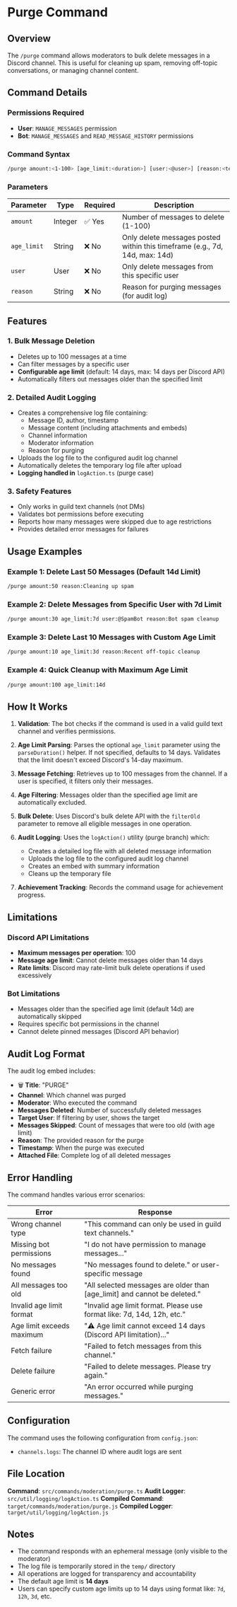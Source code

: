 # Purge Command

## Overview

The `/purge` command allows moderators to bulk delete messages in a Discord channel. This is useful for cleaning up spam, removing off-topic conversations, or managing channel content.

## Command Details

### Permissions Required

- **User**: `MANAGE_MESSAGES` permission
- **Bot**: `MANAGE_MESSAGES` and `READ_MESSAGE_HISTORY` permissions

### Command Syntax

```bash
/purge amount:<1-100> [age_limit:<duration>] [user:<@user>] [reason:<text>]
```

### Parameters

| Parameter   | Type    | Required | Description                                               |
| ----------- | ------- | -------- | --------------------------------------------------------- |
| `amount`    | Integer | ✅ Yes   | Number of messages to delete (1-100)                      |
| `age_limit` | String  | ❌ No    | Only delete messages posted within this timeframe (e.g., 7d, 14d, max: 14d) |
| `user`      | User    | ❌ No    | Only delete messages from this specific user              |
| `reason`    | String  | ❌ No    | Reason for purging messages (for audit log)               |

## Features

### 1. **Bulk Message Deletion**

- Deletes up to 100 messages at a time
- Can filter messages by a specific user
- **Configurable age limit** (default: 14 days, max: 14 days per Discord API)
- Automatically filters out messages older than the specified limit

### 2. **Detailed Audit Logging**

- Creates a comprehensive log file containing:
  - Message ID, author, timestamp
  - Message content (including attachments and embeds)
  - Channel information
  - Moderator information
  - Reason for purging
- Uploads the log file to the configured audit log channel
- Automatically deletes the temporary log file after upload
- **Logging handled in** `logAction.ts` (purge case)

### 3. **Safety Features**

- Only works in guild text channels (not DMs)
- Validates bot permissions before executing
- Reports how many messages were skipped due to age restrictions
- Provides detailed error messages for failures

## Usage Examples

### Example 1: Delete Last 50 Messages (Default 14d Limit)

```bash
/purge amount:50 reason:Cleaning up spam
```

### Example 2: Delete Messages from Specific User with 7d Limit

```bash
/purge amount:30 age_limit:7d user:@SpamBot reason:Bot spam cleanup
```

### Example 3: Delete Last 10 Messages with Custom Age Limit

```bash
/purge amount:10 age_limit:3d reason:Recent off-topic cleanup
```

### Example 4: Quick Cleanup with Maximum Age Limit

```bash
/purge amount:100 age_limit:14d
```

## How It Works

1. **Validation**: The bot checks if the command is used in a valid guild text channel and verifies permissions.

2. **Age Limit Parsing**: Parses the optional `age_limit` parameter using the `parseDuration()` helper. If not specified, defaults to 14 days. Validates that the limit doesn't exceed Discord's 14-day maximum.

3. **Message Fetching**: Retrieves up to 100 messages from the channel. If a user is specified, it filters only their messages.

4. **Age Filtering**: Messages older than the specified age limit are automatically excluded.

5. **Bulk Delete**: Uses Discord's bulk delete API with the `filterOld` parameter to remove all eligible messages in one operation.

6. **Audit Logging**: Uses the `logAction()` utility (purge branch) which:
   - Creates a detailed log file with all deleted message information
   - Uploads the log file to the configured audit log channel
   - Creates an embed with summary information
   - Cleans up the temporary file

7. **Achievement Tracking**: Records the command usage for achievement progress.

## Limitations

### Discord API Limitations

- **Maximum messages per operation**: 100
- **Message age limit**: Cannot delete messages older than 14 days
- **Rate limits**: Discord may rate-limit bulk delete operations if used excessively

### Bot Limitations

- Messages older than the specified age limit (default 14d) are automatically skipped
- Requires specific bot permissions in the channel
- Cannot delete pinned messages (Discord API behavior)

## Audit Log Format

The audit log embed includes:

- 🗑️ **Title**: "PURGE"
- **Channel**: Which channel was purged
- **Moderator**: Who executed the command
- **Messages Deleted**: Number of successfully deleted messages
- **Target User**: If filtering by user, shows the target
- **Messages Skipped**: Count of messages that were too old (with age limit)
- **Reason**: The provided reason for the purge
- **Timestamp**: When the purge was executed
- **Attached File**: Complete log of all deleted messages

## Error Handling

The command handles various error scenarios:

| Error                     | Response                                                                   |
| ------------------------- | -------------------------------------------------------------------------- |
| Wrong channel type        | "This command can only be used in guild text channels."                    |
| Missing bot permissions   | "I do not have permission to manage messages..."                           |
| No messages found         | "No messages found to delete." or user-specific message                    |
| All messages too old      | "All selected messages are older than [age_limit] and cannot be deleted."  |
| Invalid age limit format  | "Invalid age limit format. Please use format like: 7d, 14d, 12h, etc."    |
| Age limit exceeds maximum | "⚠️ Age limit cannot exceed 14 days (Discord API limitation)..."          |
| Fetch failure             | "Failed to fetch messages from this channel."                              |
| Delete failure            | "Failed to delete messages. Please try again."                             |
| Generic error             | "An error occurred while purging messages."                                |

## Configuration

The command uses the following configuration from `config.json`:

- `channels.logs`: The channel ID where audit logs are sent

## File Location

**Command**: `src/commands/moderation/purge.ts`
**Audit Logger**: `src/util/logging/logAction.ts`
**Compiled Command**: `target/commands/moderation/purge.js`
**Compiled Logger**: `target/util/logging/logAction.js`

## Notes

- The command responds with an ephemeral message (only visible to the moderator)
- The log file is temporarily stored in the `temp/` directory
- All operations are logged for transparency and accountability
- The default age limit is **14 days**
- Users can specify custom age limits up to 14 days using format like: `7d`, `12h`, `3d`, etc.
